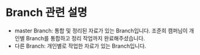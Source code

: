 # Branch 관련 설명
- master Branch: 통합 및 정리된 자료가 있는 Branch입니다. 조준희 캠퍼님이 개인별 Branch를 통합하고 정리 작업까지 완료해주셨습니다. <br />
- 다른 Branch: 개인별로 작업한 자료가 있는 Branch입니다. 
